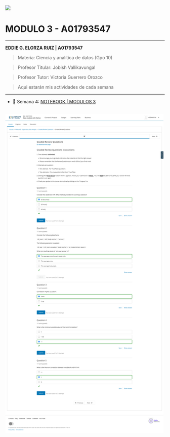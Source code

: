 <img src="https://static.wikia.nocookie.net/tecdemonterrey/images/1/1b/Logo_Tec_azul.png/revision/latest?cb=20190219041656&path-prefix=es" width="230" bg-color="FFFFFF" />

# MODULO 3 - A01793547
----
**EDDIE G. ELORZA RUIZ | A01793547**

>Materia: Ciencia y analítica de datos (Gpo 10)

>Profesor Titular: Jobish Vallikavungal

>Profesor Tutor: Victoria Guerrero Orozco

 > Aqui estarán mis actividades de cada semana

----
* 📁 Semana 4:
[NOTEBOOK | MODULOS 3](https://github.com/PosgradoMNA/actividades-de-aprendizaje-eddieelorza/blob/main/IBM-Data-Analysis-with-Python/Modulo_3/Notebook_Modulo_3.ipynb)
<br>

<img src="./Graded Review Questions 3.png" width="500" />
